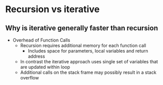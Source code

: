 # Recursion vs iterative

## Why is iterative generally faster than recursion

* Overhead of Function Calls
  * Recursion requires additional memory for each function call
    * Includes space for parameters, local variables and return address
  * In contrast the iterative approach uses single set of variables that are updated within loop
  * Additional calls on the stack frame may possibly result in a stack overflow
